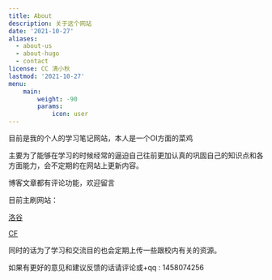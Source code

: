 ```yaml
---
title: About
description: 关于这个网站
date: '2021-10-27'
aliases:
  - about-us
  - about-hugo
  - contact
license: CC 清小秋
lastmod: '2021-10-27'
menu:
    main: 
        weight: -90
        params:
            icon: user
---
```


目前是我的个人的学习笔记网站，本人是一个OI方面的菜鸡

主要为了能够在学习的时候经常的逼迫自己往前更加认真的巩固自己的知识点和各方面能力，会不定期的在网站上更新内容。

博客文章都有评论功能，欢迎留言

目前主刷网站：

[洛谷](https://www.luogu.com.cn/user/355276) 

[CF](https://codeforces.com/)

同时的话为了学习和交流目的也会定期上传一些跟校内有关的资源。

如果有更好的意见和建议反馈的话请评论或+qq :
1458074256


